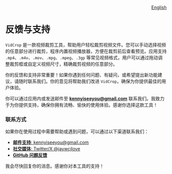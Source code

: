 <p align="right">
  <a href="./feedback.md">English</a>
</p>
<!--rehype:style=float: right; bottom: -36px; position: relative;-->

反馈与支持  
===  

`VidCrop` 是一款视频裁剪工具，帮助用户轻松裁剪视频文件。您可以手动选择视频的任意部分进行裁剪，程序内置视频播放器，方便在裁剪前后查看预览。应用支持 `.mp4`、`.m4v`、`.mov`、`.mpg`、`.mpeg`、`.3gp` 等常见视频格式，用户可以通过拖动调整裁剪框或自定义视频尺寸，精确裁剪视频的任意部分。

你的反馈和支持非常重要！如果你遇到任何问题、有疑问，或希望提出新功能建议，请随时联系我们。你的意见将帮助我们改进 `VidCrop`，确保为你提供最佳的用户体验。  

你可以通过应用内或发送邮件至 **kennyiseeyou@gmail.com** 联系我们。我致力于为你提供支持，确保你拥有流畅、愉快的使用体验。感谢你选择这款工具！  

### 联系方式  

如果你在使用过程中需要帮助或遇到问题，可以通过以下渠道联系我们：  

- [**邮件支持**: kennyiseeyou@gmail.com](mailto:kennyiseeyou@gmail.com)  
- [**社交媒体**: Twitter/X @jaywcjlove](https://twitter.com/jaywcjlove)  
- [**GitHub 问题反馈**](https://github.com/jaywcjlove/vidcrop/issues/new/choose)  

我会尽快回复你的消息。感谢你对本工具的支持！  